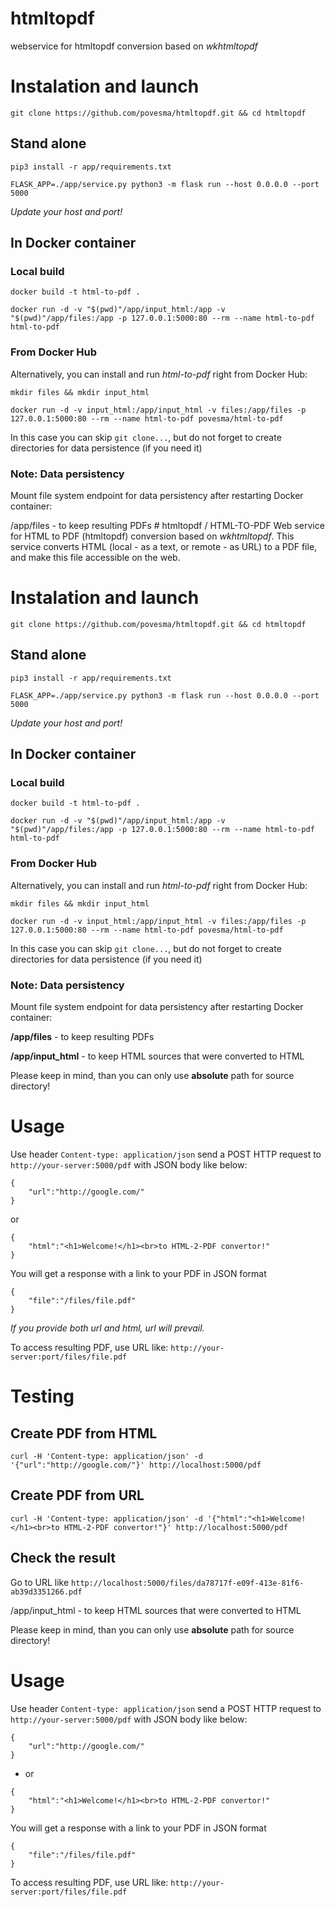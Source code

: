 # htmltopdf
webservice for htmltopdf conversion based on _wkhtmltopdf_

# Instalation and launch

`git clone https://github.com/povesma/htmltopdf.git && cd htmltopdf`

## Stand alone
`pip3 install -r app/requirements.txt`

`FLASK_APP=./app/service.py python3 -m flask run --host 0.0.0.0 --port 5000`

_Update your host and port!_

## In Docker container
### Local build
`docker build -t html-to-pdf .`

`docker run -d -v "$(pwd)"/app/input_html:/app -v "$(pwd)"/app/files:/app -p 127.0.0.1:5000:80 --rm --name html-to-pdf html-to-pdf`

### From Docker Hub
Alternatively, you can install and run _html-to-pdf_ right from Docker Hub:

`mkdir files && mkdir input_html`

`docker run -d -v input_html:/app/input_html -v files:/app/files -p 127.0.0.1:5000:80 --rm --name html-to-pdf povesma/html-to-pdf`

In this case you can skip `git clone...`, but do not forget to create directories for data persistence (if you need it)


### Note: Data persistency
Mount file system endpoint for data persistency after restarting Docker container:

/app/files - to keep resulting PDFs # htmltopdf / HTML-TO-PDF
Web service for HTML to PDF (htmltopdf) conversion based on _wkhtmltopdf_. This service converts HTML (local - as a text, or remote - as URL) to a PDF file, and make this file accessible on the web.

# Instalation and launch

`git clone https://github.com/povesma/htmltopdf.git && cd htmltopdf`

## Stand alone
`pip3 install -r app/requirements.txt`

`FLASK_APP=./app/service.py python3 -m flask run --host 0.0.0.0 --port 5000`

_Update your host and port!_

## In Docker container
### Local build
`docker build -t html-to-pdf .`

`docker run -d -v "$(pwd)"/app/input_html:/app -v "$(pwd)"/app/files:/app -p 127.0.0.1:5000:80 --rm --name html-to-pdf html-to-pdf`

### From Docker Hub
Alternatively, you can install and run _html-to-pdf_ right from Docker Hub:

`mkdir files && mkdir input_html`

`docker run -d -v input_html:/app/input_html -v files:/app/files -p 127.0.0.1:5000:80 --rm --name html-to-pdf povesma/html-to-pdf`

In this case you can skip `git clone...`, but do not forget to create directories for data persistence (if you need it)


### Note: Data persistency
Mount file system endpoint for data persistency after restarting Docker container:

**/app/files** - to keep resulting PDFs 

**/app/input_html** - to keep HTML sources that were converted to HTML

Please keep in mind, than you can only use **absolute** path for source directory!

# Usage
Use header `Content-type: application/json` send a POST HTTP request to `http://your-server:5000/pdf` 
with JSON body like below:

```
{
    "url":"http://google.com/"
}
```

or

```
{
    "html":"<h1>Welcome!</h1><br>to HTML-2-PDF convertor!"
}
```


You will get a response with a link to your PDF in JSON format
```
{
    "file":"/files/file.pdf"
}
```

_If you provide both url and html, url will prevail._

To access resulting PDF, use URL like: `http://your-server:port/files/file.pdf`

# Testing

## Create PDF from HTML
`curl -H 'Content-type: application/json' -d '{"url":"http://google.com/"}' http://localhost:5000/pdf`

## Create PDF from URL
`curl -H 'Content-type: application/json' -d '{"html":"<h1>Welcome!</h1><br>to HTML-2-PDF convertor!"}' http://localhost:5000/pdf`

## Check the result
Go to URL like `http://localhost:5000/files/da78717f-e09f-413e-81f6-ab39d3351266.pdf`

/app/input_html - to keep HTML sources that were converted to HTML

Please keep in mind, than you can only use **absolute** path for source directory!

# Usage
Use header `Content-type: application/json` send a POST HTTP request to `http://your-server:5000/pdf` 
with JSON body like below:

```
{
    "url":"http://google.com/"
}
```

* or

```
{
    "html":"<h1>Welcome!</h1><br>to HTML-2-PDF convertor!"
}
```


You will get a response with a link to your PDF in JSON format
```
{
    "file":"/files/file.pdf"
}
```

To access resulting PDF, use URL like: `http://your-server:port/files/file.pdf`

